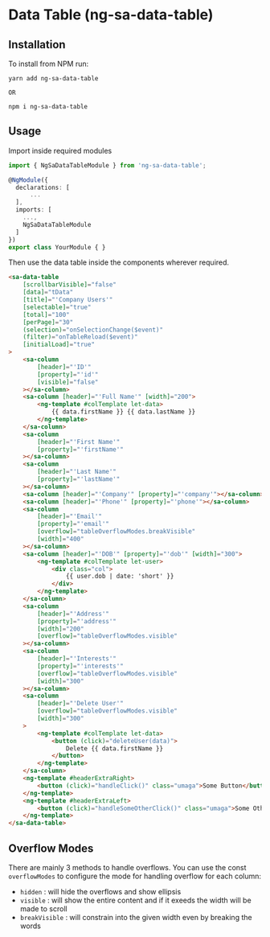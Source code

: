 # Data Table (ng-sa-data-table)

## Installation

To install from NPM run:

```
yarn add ng-sa-data-table

OR

npm i ng-sa-data-table
```

## Usage

Import inside required modules

```typescript
import { NgSaDataTableModule } from 'ng-sa-data-table';

@NgModule({
  declarations: [
      ...
  ],
  imports: [
    ...,
    NgSaDataTableModule
  ]
})
export class YourModule { }
```

Then use the data table inside the components wherever required.

```html
<sa-data-table
    [scrollbarVisible]="false"
    [data]="tData"
    [title]="'Company Users'"
    [selectable]="true"
    [total]="100"
    [perPage]="30"
    (selection)="onSelectionChange($event)"
    (filter)="onTableReload($event)"
    [initialLoad]="true"
>
    <sa-column
        [header]="'ID'"
        [property]="'id'"
        [visible]="false"
    ></sa-column>
    <sa-column [header]="'Full Name'" [width]="200">
        <ng-template #colTemplate let-data>
            {{ data.firstName }} {{ data.lastName }}
        </ng-template>
    </sa-column>
    <sa-column
        [header]="'First Name'"
        [property]="'firstName'"
    ></sa-column>
    <sa-column
        [header]="'Last Name'"
        [property]="'lastName'"
    ></sa-column>
    <sa-column [header]="'Company'" [property]="'company'"></sa-column>
    <sa-column [header]="'Phone'" [property]="'phone'"></sa-column>
    <sa-column
        [header]="'Email'"
        [property]="'email'"
        [overflow]="tableOverflowModes.breakVisible"
        [width]="400"
    ></sa-column>
    <sa-column [header]="'DOB'" [property]="'dob'" [width]="300">
        <ng-template #colTemplate let-user>
            <div class="col">
                {{ user.dob | date: 'short' }}
            </div>
        </ng-template>
    </sa-column>
    <sa-column
        [header]="'Address'"
        [property]="'address'"
        [width]="200"
        [overflow]="tableOverflowModes.visible"
    ></sa-column>
    <sa-column
        [header]="'Interests'"
        [property]="'interests'"
        [overflow]="tableOverflowModes.visible"
        [width]="300"
    ></sa-column>
    <sa-column
        [header]="'Delete User'"
        [overflow]="tableOverflowModes.visible"
        [width]="300"
    >
        <ng-template #colTemplate let-data>
            <button (click)="deleteUser(data)">
                Delete {{ data.firstName }}
            </button>
        </ng-template>
    </sa-column>
    <ng-template #headerExtraRight>
        <button (click)="handleClick()" class="umaga">Some Button</button>
    </ng-template>
    <ng-template #headerExtraLeft>
        <button (click)="handleSomeOtherClick()" class="umaga">Some Other Button</button>
    </ng-template>
</sa-data-table>
```

## Overflow Modes
There are mainly 3 methods to handle overflows. You can use the const `overflowModes` to configure the mode for handling overflow for each column:

- `hidden` : will hide the overflows and show ellipsis
- `visible` : will show the entire content and if it exeeds the width will be made to scroll
- `breakVisible` : will constrain into the given width even by breaking the words